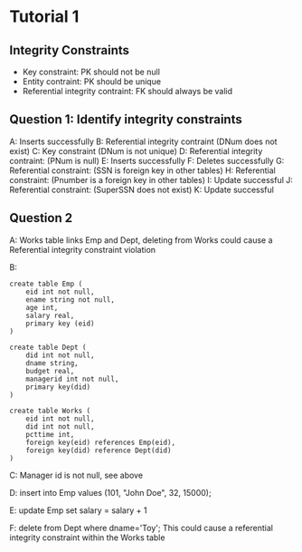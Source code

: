 # Tutorial 1

## Integrity Constraints
- Key constraint: PK should not be null
- Entity contraint: PK should be unique
- Referential integrity contraint: FK should always be valid

## Question 1: Identify integrity constraints

A: Inserts successfully
B: Referential integrity contraint (DNum does not exist)
C: Key constraint (DNum is not unique)
D: Referential integrity contraint: (PNum is null)
E: Inserts successfully
F: Deletes successfully
G: Referential constraint: (SSN is foreign key in other tables)
H: Referential constraint: (Pnumber is a foreign key in other tables)
I: Update successful
J: Referential constraint: (SuperSSN  does not exist)
K: Update successful

## Question 2
A: Works table links Emp and Dept, deleting from Works could cause a Referential integrity constraint violation

B:
```
create table Emp (
    eid int not null,
    ename string not null,
    age int,
    salary real,
    primary key (eid)
)

create table Dept (
    did int not null,
    dname string,
    budget real,
    managerid int not null,
    primary key(did)
)

create table Works (
    eid int not null,
    did int not null,
    pcttime int,
    foreign key(eid) references Emp(eid),
    foreign key(did) reference Dept(did)
)
```

C: Manager id is not null, see above

D: insert into Emp values (101, "John Doe", 32, 15000);

E: update Emp set salary = salary + 1

F: delete from Dept where dname='Toy';
This could cause a referential integrity constraint within the Works table

